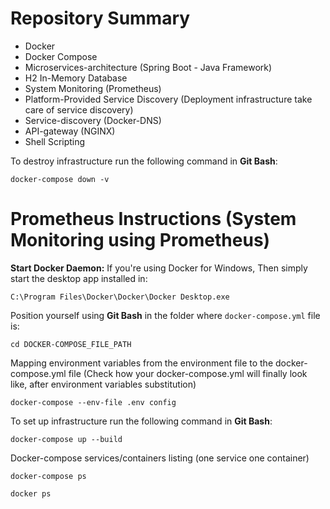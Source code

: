 # Repository Summary
* Docker  
* Docker Compose
* Microservices-architecture (Spring Boot - Java Framework)
* H2 In-Memory Database
* System Monitoring (Prometheus)
* Platform-Provided Service Discovery (Deployment infrastructure take care of service discovery)
* Service-discovery (Docker-DNS)
* API-gateway (NGINX)
* Shell Scripting

To destroy infrastructure run the following command in **Git Bash**:
```shell
docker-compose down -v
```
# Prometheus Instructions (System Monitoring using Prometheus)
**Start Docker Daemon:** If you're using Docker for Windows, Then simply start the desktop app installed in:
```shell
C:\Program Files\Docker\Docker\Docker Desktop.exe
```
Position yourself using **Git Bash** in the folder where `docker-compose.yml` file is:
```
cd DOCKER-COMPOSE_FILE_PATH
```
Mapping environment variables from the environment file to the docker-compose.yml file (Check how your docker-compose.yml will finally look like, after environment variables substitution)
```shell
docker-compose --env-file .env config
```
To set up infrastructure run the following command in **Git Bash**:
```shell
docker-compose up --build
```
Docker-compose services/containers listing (one service one container)
```shell
docker-compose ps
```
```shell
docker ps
```
